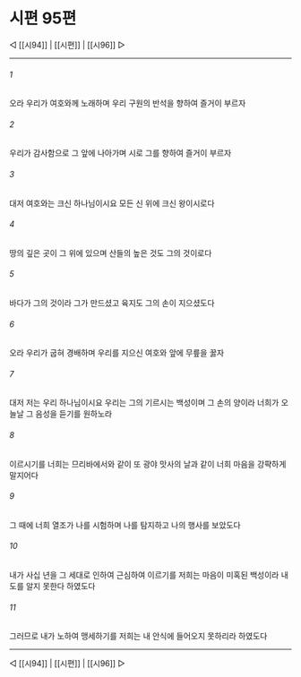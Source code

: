 ﻿# 시편 95편

◁ [[시94]] | [[시편]] | [[시96]] ▷
***

###### 1
오라 우리가 여호와께 노래하며 우리 구원의 반석을 향하여 즐거이 부르자

###### 2
우리가 감사함으로 그 앞에 나아가며 시로 그를 향하여 즐거이 부르자

###### 3
대저 여호와는 크신 하나님이시요 모든 신 위에 크신 왕이시로다

###### 4
땅의 깊은 곳이 그 위에 있으며 산들의 높은 것도 그의 것이로다

###### 5
바다가 그의 것이라 그가 만드셨고 육지도 그의 손이 지으셨도다

###### 6
오라 우리가 굽혀 경배하며 우리를 지으신 여호와 앞에 무릎을 꿇자

###### 7
대저 저는 우리 하나님이시요 우리는 그의 기르시는 백성이며 그 손의 양이라 너희가 오늘날 그 음성을 듣기를 원하노라

###### 8
이르시기를 너희는 므리바에서와 같이 또 광야 맛사의 날과 같이 너희 마음을 강퍅하게 말지어다

###### 9
그 때에 너희 열조가 나를 시험하며 나를 탐지하고 나의 행사를 보았도다

###### 10
내가 사십 년을 그 세대로 인하여 근심하여 이르기를 저희는 마음이 미혹된 백성이라 내 도를 알지 못한다 하였도다

###### 11
그러므로 내가 노하여 맹세하기를 저희는 내 안식에 들어오지 못하리라 하였도다


***
◁ [[시94]] | [[시편]] | [[시96]] ▷